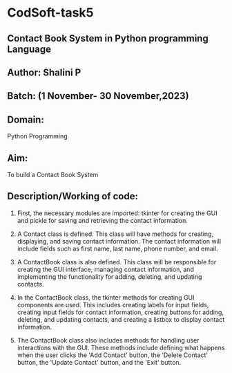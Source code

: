 # CodSoft-task5
## Contact Book System in Python programming Language
## Author: Shalini P
## Batch: (1 November- 30 November,2023)
## Domain: 
Python Programming
## Aim: 
To build a Contact Book System
## Description/Working of code:
1. First, the necessary modules are imported: tkinter for creating the GUI and pickle for saving and retrieving the contact information.

2. A Contact class is defined. This class will have methods for creating, displaying, and saving contact information. The contact information will include fields such as first name, last name, phone number, and email.

3. A ContactBook class is also defined. This class will be responsible for creating the GUI interface, managing contact information, and implementing the functionality for adding, deleting, and updating contacts.

4. In the ContactBook class, the tkinter methods for creating GUI components are used. This includes creating labels for input fields, creating input fields for contact information, creating buttons for adding, deleting, and updating contacts, and creating a listbox to display contact information.

5. The ContactBook class also includes methods for handling user interactions with the GUI. These methods include defining what happens when the user clicks the 'Add Contact' button, the 'Delete Contact' button, the 'Update Contact' button, and the 'Exit' button.
